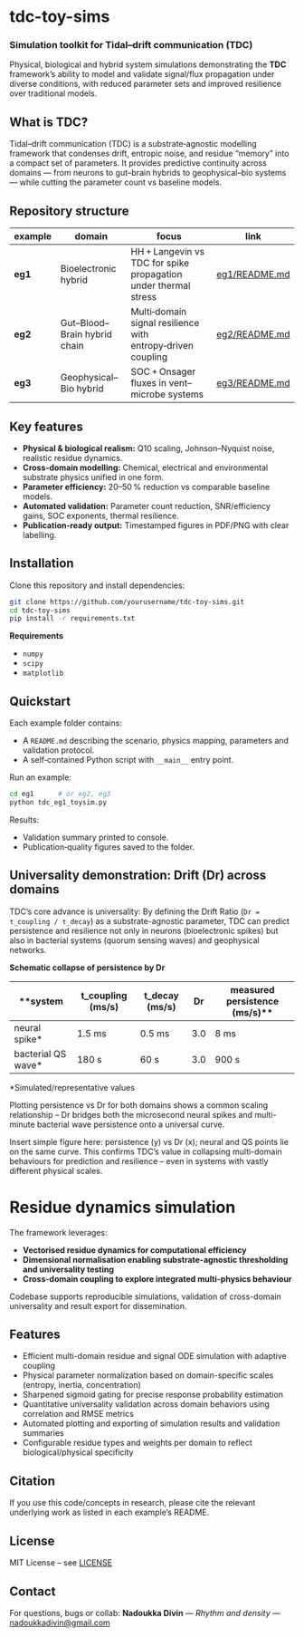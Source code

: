 # tdc-toy-sims

### **Simulation toolkit for Tidal–drift communication (TDC)**  
Physical, biological and hybrid system simulations demonstrating the **TDC** framework’s ability to model and validate signal/flux propagation under diverse conditions, with reduced parameter sets and improved resilience over traditional models.

## **What is TDC?**
Tidal–drift communication (TDC) is a substrate‑agnostic modelling framework that condenses drift, entropic noise, and residue “memory” into a compact set of parameters. It provides predictive continuity across domains — from neurons to gut–brain hybrids to geophysical–bio systems — while cutting the parameter count vs baseline models.

## **Repository structure**

| example | domain | focus | link |
|---------|--------|-------|------|
| **eg1** | Bioelectronic hybrid | HH + Langevin vs TDC for spike propagation under thermal stress | [eg1/README.md](eg1/README.md) |
| **eg2** | Gut–Blood–Brain hybrid chain | Multi‑domain signal resilience with entropy‑driven coupling | [eg2/README.md](eg2/README.md) |
| **eg3** | Geophysical–Bio hybrid | SOC + Onsager fluxes in vent–microbe systems | [eg3/README.md](eg3/README.md) |

## **Key features**
- **Physical & biological realism:** Q10 scaling, Johnson–Nyquist noise, realistic residue dynamics.
- **Cross‑domain modelling:** Chemical, electrical and environmental substrate physics unified in one form.
- **Parameter efficiency:** 20–50 % reduction vs comparable baseline models.
- **Automated validation:** Parameter count reduction, SNR/efficiency gains, SOC exponents, thermal resilience.
- **Publication‑ready output:** Timestamped figures in PDF/PNG with clear labelling.

## **Installation**

Clone this repository and install dependencies:

```bash
git clone https://github.com/yourusername/tdc-toy-sims.git
cd tdc-toy-sims
pip install -r requirements.txt
```

**Requirements**  
- `numpy`  
- `scipy`  
- `matplotlib`

## **Quickstart**

Each example folder contains:
- A `README.md` describing the scenario, physics mapping, parameters and validation protocol.
- A self‑contained Python script with `__main__` entry point.

Run an example:

```bash
cd eg1      # or eg2, eg3
python tdc_eg1_toysim.py
```

Results:
- Validation summary printed to console.
- Publication‑quality figures saved to the folder.

## **Universality demonstration: Drift (Dr) across domains**

TDC’s core advance is universality: By defining the Drift Ratio (`Dr = τ_coupling / τ_decay`) as a substrate-agnostic parameter, TDC can predict persistence and resilience not only in neurons (bioelectronic spikes) but also in bacterial systems (quorum sensing waves) and geophysical networks. 

**Schematic collapse of persistence by Dr**

| **system | t_coupling (ms/s) | t_decay (ms/s) | Dr | measured persistence (ms/s)** |
|---------|--------|-------|------|------|
| neural spike* | 1.5 ms | 0.5 ms | 3.0 | 8 ms |
|bacterial QS wave* | 180 s | 60 s | 3.0 | 900 s|

*Simulated/representative values 

Plotting persistence vs Dr for both domains shows a common scaling relationship – Dr bridges both the microsecond neural spikes and multi-minute bacterial wave persistence onto a universal curve. 

Insert simple figure here: persistence (y) vs Dr (x); neural and QS points lie on the same curve. This confirms TDC’s value in collapsing multi-domain behaviours for prediction and resilience – even in systems with vastly different physical scales.

# Residue dynamics simulation

The framework leverages:
- **Vectorised residue dynamics for computational efficiency**
- **Dimensional normalisation enabling substrate-agnostic thresholding and universality testing**
- **Cross-domain coupling to explore integrated multi-physics behaviour**

Codebase supports reproducible simulations, validation of cross-domain universality and result export for dissemination.

## Features

- Efficient multi-domain residue and signal ODE simulation with adaptive coupling
- Physical parameter normalization based on domain-specific scales (entropy, inertia, concentration)
- Sharpened sigmoid gating for precise response probability estimation
- Quantitative universality validation across domain behaviors using correlation and RMSE metrics
- Automated plotting and exporting of simulation results and validation summaries
- Configurable residue types and weights per domain to reflect biological/physical specificity

## **Citation**

If you use this code/concepts in research, please cite the relevant underlying work as listed in each example’s README.

## **License**
MIT License – see [LICENSE](LICENSE)

## **Contact**
For questions, bugs or collab: **Nadoukka Divin** — *Rhythm and density* — [nadoukkadivin@gmail.com](mailto:nadoukkadivin@gmail.com)

